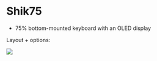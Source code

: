 # Shik75

* 75% bottom-mounted keyboard with an OLED display

Layout + options: 

![](https://b.catgirlsare.sexy/7auN4b_okAtI.png)


